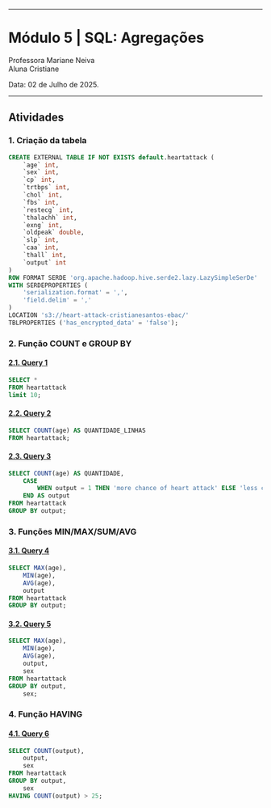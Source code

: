 
---

# **Módulo 5** | SQL: Agregações

Professora Mariane Neiva <br>
Aluna Cristiane <br>

Data: 02 de Julho de 2025.

---

## Atividades

### **1. Criação da tabela**

```sql
CREATE EXTERNAL TABLE IF NOT EXISTS default.heartattack (
	`age` int,
	`sex` int,
	`cp` int,
	`trtbps` int,
	`chol` int,
	`fbs` int,
	`restecg` int,
	`thalachh` int,
	`exng` int,
	`oldpeak` double,
	`slp` int,
	`caa` int,
	`thall` int,
	`output` int
)
ROW FORMAT SERDE 'org.apache.hadoop.hive.serde2.lazy.LazySimpleSerDe'
WITH SERDEPROPERTIES (
	'serialization.format' = ',',
	'field.delim' = ','
)
LOCATION 's3://heart-attack-cristianesantos-ebac/'
TBLPROPERTIES ('has_encrypted_data' = 'false');
```

### **2. Função COUNT e GROUP BY**

#### [**2.1. Query 1**](https://raw.githubusercontent.com/crikactba/SQL/main/Módulo%205%20-%20Agregações/query_1.csv)
```sql
SELECT *
FROM heartattack
limit 10;
```

#### [**2.2. Query 2**](https://raw.githubusercontent.com/crikactba/SQL/main/Módulo%205%20-%20Agregações/query_2.csv)
```sql
SELECT COUNT(age) AS QUANTIDADE_LINHAS
FROM heartattack;
```

#### [**2.3. Query 3**](https://raw.githubusercontent.com/crikactba/SQL/main/Módulo%205%20-%20Agregações/query_3.csv)
```sql
SELECT COUNT(age) AS QUANTIDADE,
	CASE
		WHEN output = 1 THEN 'more chance of heart attack' ELSE 'less chance of heart attack'
	END AS output
FROM heartattack
GROUP BY output;
```

### **3. Funções MIN/MAX/SUM/AVG**

#### [**3.1. Query 4**](https://raw.githubusercontent.com/crikactba/SQL/main/Módulo%205%20-%20Agregações/query_4.csv)
```sql
SELECT MAX(age),
	MIN(age),
	AVG(age),
	output
FROM heartattack
GROUP BY output;
```

#### [**3.2. Query 5**](https://raw.githubusercontent.com/crikactba/SQL/main/Módulo%205%20-%20Agregações/query_5.csv)
```sql
SELECT MAX(age),
	MIN(age),
	AVG(age),
	output,
	sex
FROM heartattack
GROUP BY output,
	sex;
```

### **4. Função HAVING**

#### [**4.1. Query 6**](https://raw.githubusercontent.com/crikactba/SQL/main/Módulo%205%20-%20Agregações/query_6.csv)
```sql
SELECT COUNT(output),
	output,
	sex
FROM heartattack
GROUP BY output,
	sex
HAVING COUNT(output) > 25;
```
